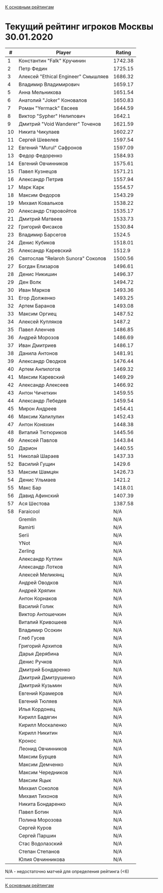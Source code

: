 [К основным рейтингам](https://pee-kay.github.io/russian-wu-rating)
# Текущий рейтинг игроков Москвы 30.01.2020 #

| # |Player                             |Rating  |
|---|-----------------------------------|--------|
|  1|Константин "Falk" Кручинин         |1742.38 |
|  2|Петр Федин                         |1725.15 |
|  3|Алексей "Ethical Engineer" Смышляев|1686.32 |
|  4|Владимир Владимирович              |1659.17 |
|  5|Анна Мельникова                    |1651.54 |
|  6|Анатолий "Joker" Коновалов         |1650.83 |
|  7|Роман "Yermack" Евсеев             |1644.59 |
|  8|Виктор "Sypher" Нелипович          |1642.1  |
|  9|Дмитрий "Void Wanderer" Точенов    |1621.59 |
| 10|Никита Чикулаев                    |1602.27 |
| 11|Сергей Шевелев                     |1597.54 |
| 12|Евгений "Murul" Сафронов           |1597.09 |
| 13|Федор Федоренко                    |1584.93 |
| 14|Евгений Овчинников                 |1575.61 |
| 15|Павел Кузнецов                     |1571.21 |
| 16|Александр Петрив                   |1557.94 |
| 17|Марк Карк                          |1554.57 |
| 18|Максим Федоров                     |1543.29 |
| 19|Михаил Ковальков                   |1538.22 |
| 20|Александр Старовойтов              |1535.17 |
| 21|Дмитрий Матвеев                    |1533.73 |
| 22|Григорий Фисаков                   |1530.84 |
| 23|Владимир Барсегов                  |1524.5  |
| 24|Денис Кубиков                      |1518.01 |
| 25|Александр Каревский                |1512.9  |
| 26|Святослав "Relaroh Sunora" Соколов |1500.56 |
| 27|Богдан Елизаров                    |1496.61 |
| 28|Денис Никишин                      |1496.37 |
| 29|Ден Волк                           |1494.72 |
| 30|Иван Марков                        |1493.36 |
| 31|Егор Долженко                      |1493.25 |
| 32|Артем Баранов                      |1493.08 |
| 33|Максим Оргиец                      |1487.52 |
| 34|Алексей Купляков                   |1487.2  |
| 35|Павел Аленчев                      |1486.85 |
| 36|Андрей Морозов                     |1486.69 |
| 37|Иван Дмитриев                      |1486.17 |
| 38|Данила Антонов                     |1481.91 |
| 39|Александр Оводков                  |1476.44 |
| 40|Артем Анпилогов                    |1469.32 |
| 41|Максим Каревский                   |1469.29 |
| 42|Александр Алексеев                 |1466.92 |
| 43|Антон Чичеткин                     |1459.55 |
| 44|Александр Лебедев                  |1459.54 |
| 45|Мирон Андреев                      |1454.41 |
| 46|Максим Халилулин                   |1452.43 |
| 47|Антон Коняхин                      |1448.38 |
| 48|Виталий Тютюриков                  |1445.56 |
| 49|Алексей Павлов                     |1443.84 |
| 50|Дарион                             |1440.55 |
| 51|Николай Шараев                     |1437.33 |
| 52|Василий Гущин                      |1429.6  |
| 53|Максим Шамцян                      |1426.73 |
| 54|Денис Ульмаев                      |1421.2  |
| 55|Макс Бар                           |1418.01 |
| 56|Давид Афинский                     |1407.39 |
| 57|Ася Шестова                        |1387.58 |
| 58|Faraicool                          |   N/A  |
|   |Gremlin                            |   N/A  |
|   |Ramirti                            |   N/A  |
|   |Serii                              |   N/A  |
|   |YNot                               |   N/A  |
|   |Zerling                            |   N/A  |
|   |Александр Кутлин                   |   N/A  |
|   |Александр Лотков                   |   N/A  |
|   |Алексей Меликянц                   |   N/A  |
|   |Андрей Оводков                     |   N/A  |
|   |Андрей Хряпин                      |   N/A  |
|   |Антон Корнаков                     |   N/A  |
|   |Василий Голик                      |   N/A  |
|   |Виктор Антошечкин                  |   N/A  |
|   |Виталий Кривошеев                  |   N/A  |
|   |Владимир Осокин                    |   N/A  |
|   |Глеб Гусев                         |   N/A  |
|   |Григорий Архипов                   |   N/A  |
|   |Дарья Дерябина                     |   N/A  |
|   |Денис Ручков                       |   N/A  |
|   |Дмитрий Бондаренко                 |   N/A  |
|   |Дмитрий Дмитрушенко                |   N/A  |
|   |Дмитрий Кузьмин                    |   N/A  |
|   |Евгений Крамеров                   |   N/A  |
|   |Евгений Тюляев                     |   N/A  |
|   |Илья Кордонец                      |   N/A  |
|   |Кирилл Бадягин                     |   N/A  |
|   |Кирилл Москаленко                  |   N/A  |
|   |Кирилл Никитин                     |   N/A  |
|   |Кронос                             |   N/A  |
|   |Леонид Овчинников                  |   N/A  |
|   |Максим Бурцев                      |   N/A  |
|   |Максим Демченко                    |   N/A  |
|   |Максим Чередников                  |   N/A  |
|   |Максим Яцык                        |   N/A  |
|   |Михаил Соколов                     |   N/A  |
|   |Михаил Тихонов                     |   N/A  |
|   |Никита Бондаренко                  |   N/A  |
|   |Павел Ботин                        |   N/A  |
|   |Полина Морозова                    |   N/A  |
|   |Сергей Куров                       |   N/A  |
|   |Сергей Паршин                      |   N/A  |
|   |Стас Водолазский                   |   N/A  |
|   |Степан Степанов                    |   N/A  |
|   |Юлия Овчинникова                   |   N/A  |

N/A - недостаточно матчей для определения рейтинга (<6)

---

[К основным рейтингам](https://pee-kay.github.io/russian-wu-rating)
